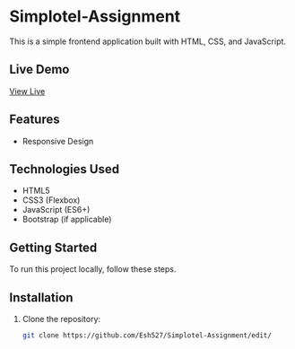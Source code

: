 # Simplotel-Assignment

This is a simple frontend application built with HTML, CSS, and JavaScript.

## Live Demo
[View Live](https://myprojectdemo.com)

## Features
- Responsive Design

## Technologies Used
- HTML5
- CSS3 (Flexbox)
- JavaScript (ES6+)
- Bootstrap (if applicable)

## Getting Started
To run this project locally, follow these steps.

## Installation

1. Clone the repository:
   ```bash
   git clone https://github.com/Esh527/Simplotel-Assignment/edit/
